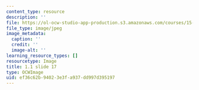 ```yaml
---
content_type: resource
description: ''
file: https://ol-ocw-studio-app-production.s3.amazonaws.com/courses/15-s21-nuts-and-bolts-of-business-plans-january-iap-2014/ef36c62b94023e3fa937dd997d395197_Slide17.JPG
file_type: image/jpeg
image_metadata:
  caption: ''
  credit: ''
  image-alt: ''
learning_resource_types: []
resourcetype: Image
title: 1.1 slide 17
type: OCWImage
uid: ef36c62b-9402-3e3f-a937-dd997d395197
---
```

